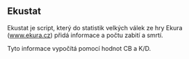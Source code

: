 ## Ekustat
Ekustat je script, který do statistik velkých válek ze hry Ekura (www.ekura.cz) přidá informace a počtu zabití a smrtí.

Tyto informace vypočítá pomocí hodnot CB a K/D.
